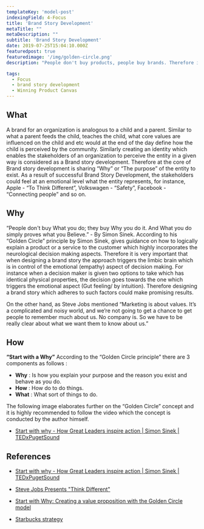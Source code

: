 ```yaml
---
templateKey: 'model-post'
indexingField: 4-Focus
title: 'Brand Story Development'
metaTitle: ""
metaDescription: ""
subtitle: 'Brand Story Development'
date: 2019-07-25T15:04:10.000Z
featuredpost: true
featuredimage: '/img/golden-circle.png'
description: "People don't buy products, people buy brands. Therefore it is very much important to develop a brand story that triggers the positive decisions on your stakeholders."

tags:
  - Focus
  - brand story development
  - Winning Product Canvas
---
```



## What
A brand for an organization is analogous to a child and a parent. Similar to what a parent feeds the child, teaches the child, what core values are influenced on the child and etc would at the end of the day define how the child is perceived by the community. Similarly creating an identity which enables the stakeholders of an organization to perceive the entity in a given way is considered as a Brand story development. Therefore at the core of Brand story development is sharing “Why” or “The purpose” of the entity to exist. As a result of successful Brand Story Development, the stakeholders could feel at an emotional level what the entity represents, for instance, Apple - “To Think Different”, Volkswagen - “Safety”, Facebook - “Connecting people” and so on.


## Why
“People don't buy What you do; they buy Why you do it. And What you do simply proves what you Believe.” - By Simon Sinek. According to his “Golden Circle” principle by Simon Sinek, gives guidance on how to logically explain a product or a service to the customer which highly incorporates the neurological decision making aspects. Therefore it is very important that when designing a brand story the approach triggers the limbic brain which is in control of the emotional (empathy) aspect of decision making. For instance when a decision maker is given two options to take which has identical physical properties, the decision goes towards the one which triggers the emotional aspect (Gut feeling/ by intuition). Therefore designing a brand story which adheres to such factors could make promising results.

On the other hand, as Steve Jobs mentioned “Marketing is about values. It’s a complicated and noisy world, and we’re not going to get a chance to get people to remember much about us. No company is. So we have to be really clear about what we want them to know about us.”



## How
**“Start with a Why”**
According to the “Golden Circle principle” there are 3 components as follows :

- **Why** : Is how you explain your purpose and the reason you exist and behave as you do.
- **How** : How do to do things.
- **What** : What sort of things to do.

The following image elaborates further on the “Golden Circle” concept and it is highly recommended to follow the video which the concept is conducted by the author himself.

- [Start with why - How Great Leaders inspire action | Simon Sinek | TEDxPugetSound
  ](https://www.youtube.com/watch?v=u4ZoJKF_VuA)

## References

- [Start with why - How Great Leaders inspire action | Simon Sinek | TEDxPugetSound
  ](https://www.youtube.com/watch?v=u4ZoJKF_VuA)

- [Steve Jobs Presents "Think Different"](https://www.youtube.com/watch?v=MrZKoWgcZVg)

- [Start with Why: Creating a value proposition with the Golden Circle model](https://www.smartinsights.com/digital-marketing-strategy/online-value-proposition/start-with-why-creating-a-value-proposition-with-the-golden-circle-model/)

- [Starbucks strategy](https://www.youtube.com/watch?v=YXFL7TcPG_Q)
